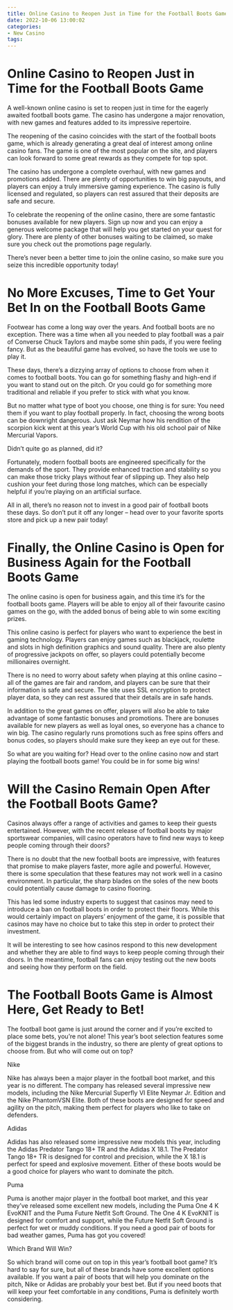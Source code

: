 ```yaml
---
title: Online Casino to Reopen Just in Time for the Football Boots Game
date: 2022-10-06 13:00:02
categories:
- New Casino
tags:
---
```



#  Online Casino to Reopen Just in Time for the Football Boots Game

A well-known online casino is set to reopen just in time for the eagerly awaited football boots game. The casino has undergone a major renovation, with new games and features added to its impressive repertoire.

The reopening of the casino coincides with the start of the football boots game, which is already generating a great deal of interest among online casino fans. The game is one of the most popular on the site, and players can look forward to some great rewards as they compete for top spot.

The casino has undergone a complete overhaul, with new games and promotions added. There are plenty of opportunities to win big payouts, and players can enjoy a truly immersive gaming experience. The casino is fully licensed and regulated, so players can rest assured that their deposits are safe and secure.

To celebrate the reopening of the online casino, there are some fantastic bonuses available for new players. Sign up now and you can enjoy a generous welcome package that will help you get started on your quest for glory. There are plenty of other bonuses waiting to be claimed, so make sure you check out the promotions page regularly.

There’s never been a better time to join the online casino, so make sure you seize this incredible opportunity today!

#  No More Excuses, Time to Get Your Bet In on the Football Boots Game

Footwear has come a long way over the years. And football boots are no exception. There was a time when all you needed to play football was a pair of Converse Chuck Taylors and maybe some shin pads, if you were feeling fancy. But as the beautiful game has evolved, so have the tools we use to play it.

These days, there’s a dizzying array of options to choose from when it comes to football boots. You can go for something flashy and high-end if you want to stand out on the pitch. Or you could go for something more traditional and reliable if you prefer to stick with what you know.

But no matter what type of boot you choose, one thing is for sure: You need them if you want to play football properly. In fact, choosing the wrong boots can be downright dangerous. Just ask Neymar how his rendition of the scorpion kick went at this year’s World Cup with his old school pair of Nike Mercurial Vapors.

Didn’t quite go as planned, did it?

Fortunately, modern football boots are engineered specifically for the demands of the sport. They provide enhanced traction and stability so you can make those tricky plays without fear of slipping up. They also help cushion your feet during those long matches, which can be especially helpful if you’re playing on an artificial surface.

All in all, there’s no reason not to invest in a good pair of football boots these days. So don’t put it off any longer – head over to your favorite sports store and pick up a new pair today!

#  Finally, the Online Casino is Open for Business Again for the Football Boots Game

The online casino is open for business again, and this time it’s for the football boots game. Players will be able to enjoy all of their favourite casino games on the go, with the added bonus of being able to win some exciting prizes.

This online casino is perfect for players who want to experience the best in gaming technology. Players can enjoy games such as blackjack, roulette and slots in high definition graphics and sound quality. There are also plenty of progressive jackpots on offer, so players could potentially become millionaires overnight.

There is no need to worry about safety when playing at this online casino – all of the games are fair and random, and players can be sure that their information is safe and secure. The site uses SSL encryption to protect player data, so they can rest assured that their details are in safe hands.

In addition to the great games on offer, players will also be able to take advantage of some fantastic bonuses and promotions. There are bonuses available for new players as well as loyal ones, so everyone has a chance to win big. The casino regularly runs promotions such as free spins offers and bonus codes, so players should make sure they keep an eye out for these.

So what are you waiting for? Head over to the online casino now and start playing the football boots game! You could be in for some big wins!

#  Will the Casino Remain Open After the Football Boots Game?

Casinos always offer a range of activities and games to keep their guests entertained. However, with the recent release of football boots by major sportswear companies, will casino operators have to find new ways to keep people coming through their doors?

There is no doubt that the new football boots are impressive, with features that promise to make players faster, more agile and powerful. However, there is some speculation that these features may not work well in a casino environment. In particular, the sharp blades on the soles of the new boots could potentially cause damage to casino flooring.

This has led some industry experts to suggest that casinos may need to introduce a ban on football boots in order to protect their floors. While this would certainly impact on players’ enjoyment of the game, it is possible that casinos may have no choice but to take this step in order to protect their investment.

It will be interesting to see how casinos respond to this new development and whether they are able to find ways to keep people coming through their doors. In the meantime, football fans can enjoy testing out the new boots and seeing how they perform on the field.

#  The Football Boots Game is Almost Here, Get Ready to Bet!

The football boot game is just around the corner and if you’re excited to place some bets, you’re not alone! This year’s boot selection features some of the biggest brands in the industry, so there are plenty of great options to choose from. But who will come out on top?

Nike

Nike has always been a major player in the football boot market, and this year is no different. The company has released several impressive new models, including the Nike Mercurial Superfly VI Elite Neymar Jr. Edition and the Nike PhantomVSN Elite. Both of these boots are designed for speed and agility on the pitch, making them perfect for players who like to take on defenders.

Adidas

Adidas has also released some impressive new models this year, including the Adidas Predator Tango 18+ TR and the Adidas X 18.1. The Predator Tango 18+ TR is designed for control and precision, while the X 18.1 is perfect for speed and explosive movement. Either of these boots would be a good choice for players who want to dominate the pitch.

Puma

Puma is another major player in the football boot market, and this year they’ve released some excellent new models, including the Puma One 4 K EvoKNIT and the Puma Future Netfit Soft Ground. The One 4 K EvoKNIT is designed for comfort and support, while the Future Netfit Soft Ground is perfect for wet or muddy conditions. If you need a good pair of boots for bad weather games, Puma has got you covered!

Which Brand Will Win?

So which brand will come out on top in this year’s football boot game? It’s hard to say for sure, but all of these brands have some excellent options available. If you want a pair of boots that will help you dominate on the pitch, Nike or Adidas are probably your best bet. But if you need boots that will keep your feet comfortable in any conditions, Puma is definitely worth considering.